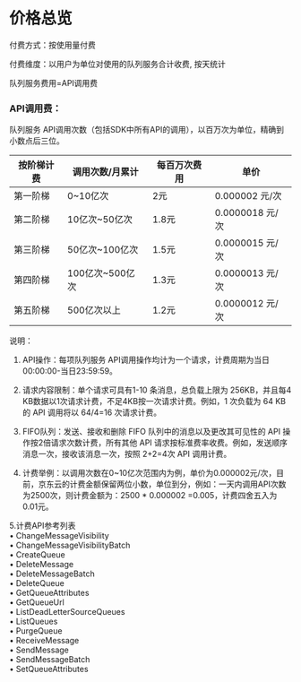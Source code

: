 # 价格总览

付费方式：按使用量付费

付费维度：以用户为单位对使用的队列服务合计收费, 按天统计



队列服务费用=API调用费

### API调用费：

队列服务 API调用次数（包括SDK中所有API的调用），以百万次为单位，精确到小数点后三位。

| 按阶梯计费 | 调用次数/月累计 | 每百万次费用 | 单价 |
| ---------- | --------------- | ------------ |-----|
| 第一阶梯   | 0~10亿次        | 2元          | 0.000002 元/次 |
| 第二阶梯   | 10亿次~50亿次   | 1.8元        | 0.0000018 元/次  |
| 第三阶梯   | 50亿次~100亿次  | 1.5元        | 0.0000015 元/次  |
| 第四阶梯   | 100亿次~500亿次 | 1.3元        | 0.0000013 元/次  |
| 第五阶梯   | 500亿次以上     | 1.2元        | 0.0000012 元/次  |  

说明：

1. API操作：每项队列服务 API调用操作均计为一个请求，计费周期为当日00:00:00-当日23:59:59。

2. 请求内容限制：单个请求可具有1-10 条消息，总负载上限为 256KB，并且每4 KB数据以1次请求计费，不足4KB按一次请求计费。例如，1 次负载为 64 KB 的 API 调用将以 64/4=16 次请求计费。

3. FIFO队列：发送、接收和删除 FIFO 队列中的消息以及更改其可见性的 API 操作按2倍请求次数计费，所有其他 API 请求按标准费率收费。例如，发送顺序消息一次，接收该消息一次，按照 2+2=4次 API 调用计费。

4. 计费举例：以调用次数在0~10亿次范围内为例，单价为0.000002元/次，目前，京东云的计费金额保留两位小数，单位到分，例如：一天内调用API次数为2500次，则计费金额为：2500 * 0.000002 =0.005，计费四舍五入为0.01元。

5.计费API参考列表     
•	ChangeMessageVisibility   
•	ChangeMessageVisibilityBatch   
•	CreateQueue   
•	DeleteMessage   
•	DeleteMessageBatch   
•	DeleteQueue   
•	GetQueueAttributes   
•	GetQueueUrl   
•	ListDeadLetterSourceQueues   
•	ListQueues   
•	PurgeQueue  
•	ReceiveMessage  
•	SendMessage  
•	SendMessageBatch  
•	SetQueueAttributes  


